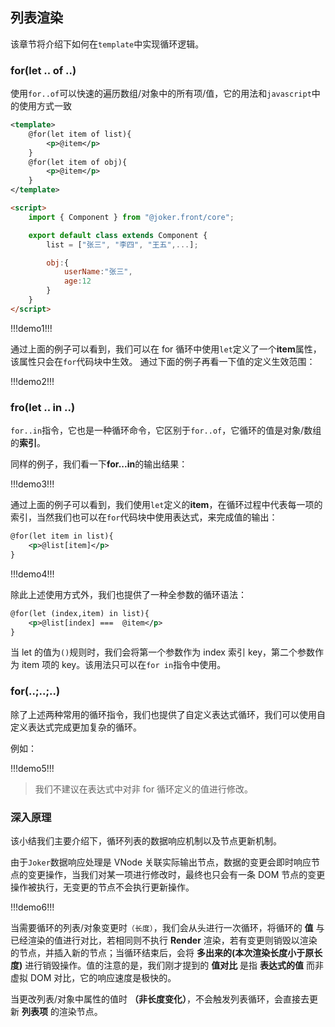 ## 列表渲染

该章节将介绍下如何在`template`中实现循环逻辑。

### for(let .. of ..)

使用`for..of`可以快速的遍历数组/对象中的所有项/值，它的用法和`javascript`中的使用方式一致

```xml
<template>
    @for(let item of list){
        <p>@item</p>
    }
    @for(let item of obj){
        <p>@item</p>
    }
</template>
```

```html
<script>
    import { Component } from "@joker.front/core";

    export default class extends Component {
        list = ["张三", "李四", "王五",...];

        obj:{
            userName:"张三",
            age:12
        }
    }
</script>
```

!!!demo1!!!

通过上面的例子可以看到，我们可以在 for 循环中使用`let`定义了一个**item**属性，该属性只会在`for`代码块中生效。
通过下面的例子再看一下值的定义生效范围：

!!!demo2!!!

### fro(let .. in ..)

`for..in`指令，它也是一种循环命令，它区别于`for..of`，它循环的值是对象/数组的**索引**。

同样的例子，我们看一下**for...in**的输出结果：

!!!demo3!!!

通过上面的例子可以看到，我们使用`let`定义的**item**，在循环过程中代表每一项的索引，当然我们也可以在`for`代码块中使用表达式，来完成值的输出：

```xml
@for(let item in list){
    <p>@list[item]</p>
}
```

!!!demo4!!!

除此上述使用方式外，我们也提供了一种全参数的循环语法：

```xml
@for(let (index,item) in list){
    <p>@list[index] ===  @item</p>
}
```

当 let 的值为`()`规则时，我们会将第一个参数作为 index 索引 key，第二个参数作为 item 项的 key。该用法只可以在`for in`指令中使用。

### for(..;..;..)

除了上述两种常用的循环指令，我们也提供了自定义表达式循环，我们可以使用自定义表达式完成更加复杂的循环。

例如：

!!!demo5!!!

> 我们不建议在表达式中对非 for 循环定义的值进行修改。

### 深入原理

该小结我们主要介绍下，循环列表的数据响应机制以及节点更新机制。

由于`Joker`数据响应处理是 VNode 关联实际输出节点，数据的变更会即时响应节点的变更操作，当我们对某一项进行修改时，最终也只会有一条 DOM 节点的变更操作被执行，无变更的节点不会执行更新操作。

!!!demo6!!!

当需要循环的列表/对象变更时`（长度）`，我们会从头进行一次循环，将循环的 **值** 与已经渲染的值进行对比，若相同则不执行 **Render** 渲染，若有变更则销毁以渲染的节点，并插入新的节点；当循环结束后，会将 **多出来的(本次渲染长度小于原长度)** 进行销毁操作。值的注意的是，我们刚才提到的 **值对比** 是指 **表达式的值** 而非虚拟 DOM 对比，它的响应速度是极快的。

当更改列表/对象中属性的值时 **（非长度变化）**，不会触发列表循环，会直接去更新 **列表项** 的渲染节点。
